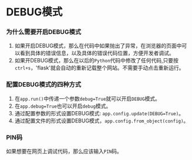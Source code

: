 # DEBUG模式
### 为什么需要开启DEBUG模式
1. 如果开启DEBUG模式，那么在代码中如果抛出了异常，在浏览器的页面中可以看到具体的错误信息，以及具体的错误代码位置，方便开发者调试。
2. 如果开DEBUG模式，那么在以后的`Python`代码中修改了任何代码,只要按`ctrl+s`，'flask'就会自动的重新记载整个网站。不需要手动点击重新运行。

### 配置DEBUG模式的四种方式
1. 在`app.run()`中传递一个参数`debug=True`就可以开启`DEBUG`模式。
2. 在`app.debug=True`也可以开启`debug`模式。
3. 通过配置参数的形式设置DEBUG模式: `app.config.update(DEBUG=True)`。
4. 通过配置文件的形式设置DEBUG模式，`app.config.from_object(config)`。

### PIN码
如果想要在网页上调试代码，那么应该输入`PIN`码。
